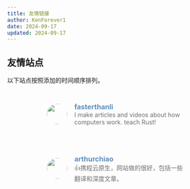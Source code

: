 ```yaml
---
title: 友情链接
author: KenForever1
date: 2024-09-17
updated: 2024-09-17
---
```


## 友情站点

以下站点按照添加的时间顺序排列。

<div class="post-body">
<div id="links">
<style>
/* 友链容器样式 */
.link-navigation {
    display: grid;
    grid-template-columns: repeat(auto-fit, minmax(320px, 1fr));
    gap: 1rem;
    max-width: 100%;
}
/* 通用卡片样式 */
.card {
    width: 100%;
    max-width: 320px;
    height: 90px;
    font-size: 1rem;
    padding: 10px 20px;
    border-radius: 25px;
    transition: transform 0.15s, box-shadow 0.15s, background 0.15s;
    display: flex;
    align-items: center;
    color: #333;
    justify-self: center;
}
.card:hover {
    transform: translateY(0px) scale(1.05);
    background-color: rgba(68, 138, 255, 0.1);
    color: #040000;
}
.card a {
    border: none;
}
.card .ava {
    width: 3rem !important;
    height: 3rem !important;
    margin: 0 !important;
    margin-right: 1em !important;
    border-radius: 50%;
}
.card .card-header {
    font-style: italic;
    overflow: hidden;
    width: auto;
}
.card .card-header a {
    font-style: normal;
    color: #608DBD;
    font-weight: bold;
    text-decoration: none;
}
.card .card-header a:hover {
    color: #d480aa;
    text-decoration: none;
}
.card .card-header .info {
    font-style: normal;
    color: #706f6f;
    font-size: 14px;
    min-width: 0;
    overflow: visible;
    white-space: normal;
}
/* 小屏优化 */
@media (max-width: 768px) {
    .link-navigation {
        grid-template-columns: 1fr;
        gap: 0.8rem;
    }
    .card {
        width: 100%;
        max-width: 100%;
        height: auto;
        min-height: 80px;
    }
    .card:hover {
        background-color: rgba(68, 138, 255, 0.1);
    }
}
</style>
<div class="links-content">
<div class="link-navigation">
    <div class="card">
        <img class="ava" src="https://avatars.githubusercontent.com/fasterthanlime" />
        <div class="card-header">
            <div>
                <a href="https://fasterthanli.me/" target="_blank">fasterthanli</a>
            </div>
            <div class="info">I make articles and videos about how computers work. teach Rust!</div>
        </div>
    </div>
    <div class="card">
        <img class="ava" src="https://avatars.githubusercontent.com/ArthurChiao" />
        <div class="card-header">
            <div>
                <a href="https://arthurchiao.art/index.html" target="_blank">arthurchiao</a>
            </div>
            <div class="info">👍携程云原生，网站做的很好，包括一些翻译和深度文章。</div>
        </div>
    </div>
</div>
</div>
</div>
</div>

<script src="https://giscus.app/client.js"
	data-repo="KenForever1/KenForever1.github.io"
	data-repo-id="R_kgDOGbt1Ww"
	data-category="Announcements"
	data-category-id="DIC_kwDOGbt1W84CahvG"
	data-mapping="pathname"
	data-strict="0"
	data-reactions-enabled="1"
	data-emit-metadata="0"
	data-input-position="bottom"
	data-theme="preferred_color_scheme"
	data-lang="zh-CN"
	crossorigin="anonymous"
	async>
</script>
